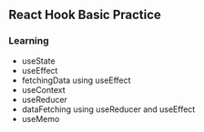 ## React Hook Basic Practice

### Learning

- useState
- useEffect
- fetchingData using useEffect
- useContext
- useReducer
- dataFetching using useReducer and useEffect
- useMemo

